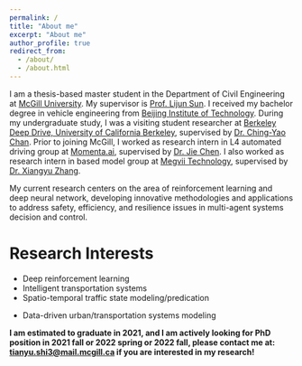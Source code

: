 ```yaml
---
permalink: /
title: "About me"
excerpt: "About me"
author_profile: true
redirect_from: 
  - /about/
  - /about.html
---
```


I am a thesis-based master student in the Department of Civil Engineering at [McGill University](https://www.mcgill.ca/civil/lijun-sun). My supervisor is [Prof. Lijun Sun](https://www.mcgill.ca/civil/lijun-sun). I received my bachelor degree in vehicle engineering from [Beijing Institute of Technology](http://english.bit.edu.cn/). During my undergraduate study, I was a visiting student researcher at [Berkeley Deep Drive, University of California Berkeley](https://bdd-data.berkeley.edu/), supervised by [Dr. Ching-Yao Chan](https://path.berkeley.edu/ching-yao-chan). Prior to joining McGill, I worked as research intern in L4 automated driving group at [Momenta.ai](https://www.momenta.cn/en/), supervised by [Dr. Jie Chen](https://scholar.google.com/citations?user=xrnhH-cAAAAJ&hl=en). I also worked as research intern in based model group at [Megvii Technology](https://megvii.com/en), supervised by [Dr. Xiangyu Zhang](https://scholar.google.com/citations?user=yuB-cfoAAAAJ&hl=en).

My current research centers on the area of reinforcement learning and deep neural network, developing innovative methodologies and applications to address safety, efficiency, and resilience issues in multi-agent systems decision and control. 



<!-- For Prospective Students/Postdocs
======
* I am looking for one motivated Postdoc Associate to start in 2020 Fall in the general area of machine learning for transportation. Please send me an email (subject: "Prospective Postdoc Associate [Your name]") with your CV, a brief research statement and transcripts.
* I am looking for 1-2 PhD students for 2020 Fall and 2021 Winter (Spring) who are excited about machine learning for smart transportation. If you're interested, please send me an email or apply through the [McGill uApply](https://www.mcgill.ca/uapply) system. Please use "Prospective PhD student [Your name]" as your email subject.
* See [more info about Civil Engineering @ McGill University](https://www.mcgill.ca/civil/grad).
* Ben Barres' advice on [How to Pick a Graduate Advisor](https://doi.org/10.1016/j.neuron.2013.10.005).
* Philip Guo's [The Ph.D. Grind](http://pgbovine.net/PhD-memoir.htm).
* If you have a good record in mathematics/machine learning, you are encouraged to apply for the [IVADO graduate student scholarship](https://ivado.ca/en/excellence-scholarships/).
* Postdocs or final year PhD students with strong mathematics/machine learning background (and also application in smart transportation, e.g., spatiotemporal prediction, generative model for urban activity) are __strongly encouraged__ to apply for the [IVADO postdoc scholarship](https://ivado.ca/en/ivado-scholarships/postdoctoral-scholarships/). Very competitive package!
* Scholarship opportunities:
* for __PhD__: [McGill MEDA](https://www.mcgill.ca/engineering/students/graduate-students/funding/meda), [CSC](https://www.mcgill.ca/gps/funding/international/csc-chinese-students), [Quebec-China Scholarship](http://www.csc.edu.cn/article/904), [PBEEE Level 1 Graduate](https://www.mcgill.ca/gps/funding/fac-staff/awards/pbeee), [Quebec DFW (免高奖)](http://www.csc.edu.cn/chuguo/s/1250), [IVADO](https://ivado.ca/en/excellence-scholarships/), [McGill MEITA](https://www.mcgill.ca/engineering/students/graduate/funding/meita), [广州菁英计划](http://www.gzscse.gov.cn/gep/);
* for __Postdoc__: [Miatcs Elevate](http://www.mitacs.ca/en/programs/elevate), [NSERC Banting (best in Canada)](http://banting.fellowships-bourses.gc.ca/en/home-accueil.html), [NSERC Postdoctoral Fellowship](http://www.nserc-crsng.gc.ca/Students-Etudiants/PD-NP/PDF-BP_eng.asp), [PBEEE Level 2 Postdoc](https://www.mcgill.ca/gps/funding/international/pbeee), [IVADO](https://ivado.ca/en/ivado-scholarships/postdoctoral-scholarships/), [CSC](http://www.csc.edu.cn/chuguo/s/1046); 
* for __Undergraduate__: [Mitacs Globalink/international](https://www.mitacs.ca/en/programs/globalink/globalink-research-internship), [NSERC USRA](https://www.mcgill.ca/science/research/ours/nserc), [McGill SURE](https://www.mcgill.ca/engineering/students/undergraduate/research). -->


Research Interests
======
<!-- * Urban computing & smart cities -->
* Deep reinforcement learning
* Intelligent transportation systems
* Spatio-temporal traffic state modeling/predication
<!-- * Infrastructure resilience -->
* Data-driven urban/transportation systems modeling
<!-- * Human mobility and travel behavior -->
<!-- * Agent-based modeling and simulation -->
<!-- * Public transportation operation & planning -->





**I am estimated to graduate in 2021, and I am actively looking for PhD position in 2021 fall or 2022 spring or 2022 fall, please contact me at: tianyu.shi3@mail.mcgill.ca if you are interested in my research!**
<!-- 
Selected Publications
======
* Chen, X., Sun L., 2019 [Bayesian temporal factorization for multidimensional time series prediction](https://arxiv.org/abs/1910.06366) arXiv preprint arXiv:1910.06366.
* Sun, L., Yin, Y., 2017. [Discovering themes and trends in transportation research using topic modeling](http://dx.doi.org/10.1016/j.trc.2017.01.013). Transportation Research Part C: Emerging Technologies 77, 49–66.
* Sun, L., Axhausen, K.W., 2016. [Understanding urban mobility patterns with a probabilistic tensor factorization framework](http://dx.doi.org/10.1016/j.trb.2016.06.011). Transportation Research Part B: Methodological 91, 511–524.
* Sun, L., Lu, Y., Jin, J.G., Lee, D.-H., Axhausen, K.W., 2015. [An integrated Bayesian approach for passenger flow assignment in metro networks](http://dx.doi.org/10.1016/j.trc.2015.01.001). Transportation Research Part C: Emerging Technologies 52, 116–131.
* Sun, L., Erath, A., 2015. [A Bayesian network approach for population synthesis](http://dx.doi.org/10.1016/j.trc.2015.10.010). Transportation Research Part C: Emerging Technologies 61, 49–62.
* Sun, L., Jin, J.G., Lee, D.-H., Axhausen, K.W., Erath, A., 2014. [Demand-driven timetable design for metro services](http://dx.doi.org/10.1016/j.trc.2014.06.003). Transportation Research Part C: Emerging Technologies 46, 284–299. 
* Sun, L., Axhausen, K.W., Lee, D.-H., Huang, X., 2013. [Understanding metropolitan patterns of daily encounters](http://dx.doi.org/10.1073/pnas.1306440110). Proceedings of the National Academy of Sciences of the United States of America 110, 13774–9. -->
